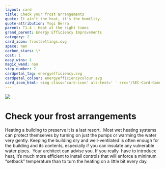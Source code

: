 ```yaml
---
layout: card
title: Check your frost arrangements
quote: It ain't the heat, it's the humility.
quote-attribution: Yogi Berra
parent: T1.4 - Heat at the right times
grand_parent: Energy Efficiency Improvements 
category: 2
card_icon: frostsettings.svg
space: nan
carbon_stars: \*
cost: 1
easy_wins: 1
magic_wand: nan
step_number: 2
cardpetal_tag: energyefficiency.svg
cardpetal_colour: energyefficiencycolour.svg
card_icon_html: <img class='card-icon' alt-text=' ' src='/SEC-Card-Game/graphics/card_icons/frostsettings.svg'>
---
```


<img class='card-icon' alt-text=' ' src='/SEC-Card-Game/graphics/card_icons/frostsettings.svg'>
<h1>Check your frost arrangements</h1>

<p>Heating a building to preserve it is a last resort.  Most wet heating systems can protect themselves by turning on just the pumps or warming the water very gently. Keeping the building dry and well-ventilated is often enough for the building and its contents, especially if you can insulate any vulnerable water pipes.  Your architect can advise you.  If you really  have to introduce heat, it’s much more efficient to install controls that will enforce a minimum “setback” temperature than to turn the heating on a little bit every day.  </p> 

